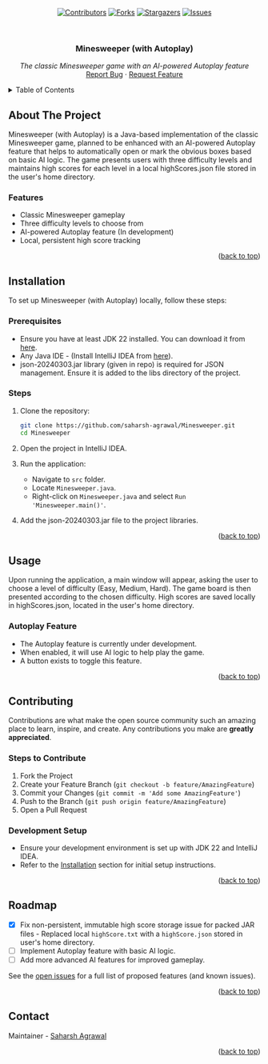 <div id="top"></div>
<div align="center">

[![Contributors][contributors-shield]][contributors-url]
[![Forks][forks-shield]][forks-url]
[![Stargazers][stars-shield]][stars-url]
[![Issues][issues-shield]][issues-url]

</div>

<!-- PROJECT LOGO -->
<br />
<div align="center">
  <a href="https://github.com/saharsh-agrawal/Minesweeper">
    <!--<img src="https://raw.githubusercontent.com/saharsh-agrawal/Minesweeper/main/logo.png" alt="Logo" width="140">-->
  </a>

<h3 align="center">Minesweeper (with Autoplay)</h3>

  <p align="center">
    <i>The classic Minesweeper game with an AI-powered Autoplay feature</i>
    <br />
    <!--<a href="#getting-started"><strong>Explore the docs »</strong></a>
    <br />-->
    <a href="https://github.com/saharsh-agrawal/Minesweeper/issues">Report Bug</a>
    ·
    <a href="https://github.com/saharsh-agrawal/Minesweeper/issues">Request Feature</a>
  </p>
</div>

<!-- TABLE OF CONTENTS -->
<details>
  <summary>Table of Contents</summary>
  <ol>
    <li><a href="#about-the-project">About The Project</a></li>
    <li><a href="#installation">Installation</a></li>
    <li><a href="#usage">Usage</a></li>
    <li><a href="#contributing">Contributing</a></li>
    <li><a href="#roadmap">Roadmap</a></li>
    <li><a href="#contact">Contact</a></li>
  </ol>
</details>

<!-- ABOUT THE PROJECT -->
## About The Project

Minesweeper (with Autoplay) is a Java-based implementation of the classic Minesweeper game, planned to be enhanced with an AI-powered Autoplay feature that helps to automatically open or mark the obvious boxes based on basic AI logic. The game presents users with three difficulty levels and maintains high scores for each level in a local highScores.json file stored in the user's home directory.

### Features
- Classic Minesweeper gameplay
- Three difficulty levels to choose from
- AI-powered Autoplay feature (In development)
- Local, persistent high score tracking

<p align="right">(<a href="#top">back to top</a>)</p>

<!-- INSTALLATION -->
## Installation

To set up Minesweeper (with Autoplay) locally, follow these steps:

### Prerequisites
- Ensure you have at least JDK 22 installed. You can download it from [here](https://www.oracle.com/java/technologies/javase/jdk22-archive-downloads.html).
- Any Java IDE - (Install IntelliJ IDEA from [here](https://www.jetbrains.com/idea/)).
- json-20240303.jar library (given in repo) is required for JSON management. Ensure it is added to the libs directory of the project.

### Steps
1. Clone the repository:
   ```sh
   git clone https://github.com/saharsh-agrawal/Minesweeper.git
   cd Minesweeper
2. Open the project in IntelliJ IDEA.

3. Run the application:
    - Navigate to `src` folder.
    - Locate `Minesweeper.java`.
    - Right-click on `Minesweeper.java` and select `Run 'Minesweeper.main()'`.

4. Add the json-20240303.jar file to the project libraries.

<p align="right">(<a href="#top">back to top</a>)</p>

<!-- USAGE -->
## Usage

Upon running the application, a main window will appear, asking the user to choose a level of difficulty (Easy, Medium, Hard). The game board is then presented according to the chosen difficulty. High scores are saved locally in highScores.json, located in the user's home directory.

### Autoplay Feature
- The Autoplay feature is currently under development.
- When enabled, it will use AI logic to help play the game.
- A button exists to toggle this feature.

<p align="right">(<a href="#top">back to top</a>)</p>

<!-- CONTRIBUTING -->
## Contributing

Contributions are what make the open source community such an amazing place to learn, inspire, and create. Any contributions you make are **greatly appreciated**.

### Steps to Contribute
1. Fork the Project
2. Create your Feature Branch (`git checkout -b feature/AmazingFeature`)
3. Commit your Changes (`git commit -m 'Add some AmazingFeature'`)
4. Push to the Branch (`git push origin feature/AmazingFeature`)
5. Open a Pull Request

### Development Setup
- Ensure your development environment is set up with JDK 22 and IntelliJ IDEA.
- Refer to the [Installation](#installation) section for initial setup instructions.

<p align="right">(<a href="#top">back to top</a>)</p>

<!-- ROADMAP -->
## Roadmap

- [x] Fix non-persistent, immutable high score storage issue for packed JAR files - Replaced local `highScore.txt` with a `highScore.json` stored in user's home directory.
- [ ] Implement Autoplay feature with basic AI logic.
- [ ] Add more advanced AI features for improved gameplay.

See the [open issues](https://github.com/saharsh-agrawal/Minesweeper/issues) for a full list of proposed features (and known issues).

<p align="right">(<a href="#top">back to top</a>)</p>

<!-- CONTACT -->
## Contact

Maintainer - [Saharsh Agrawal](https://github.com/saharsh-agrawal)

<p align="right">(<a href="#top">back to top</a>)</p>

[contributors-shield]: https://img.shields.io/github/contributors/saharsh-agrawal/Minesweeper.svg?style=for-the-badge
[contributors-url]: https://github.com/saharsh-agrawal/Minesweeper/graphs/contributors
[forks-shield]: https://img.shields.io/github/forks/saharsh-agrawal/Minesweeper.svg?style=for-the-badge
[forks-url]: https://github.com/saharsh-agrawal/Minesweeper/network/members
[stars-shield]: https://img.shields.io/github/stars/saharsh-agrawal/Minesweeper.svg?style=for-the-badge
[stars-url]: https://github.com/saharsh-agrawal/Minesweeper/stargazers
[issues-shield]: https://img.shields.io/github/issues/saharsh-agrawal/Minesweeper.svg?style=for-the-badge
[issues-url]: https://github.com/saharsh-agrawal/Minesweeper/issues
